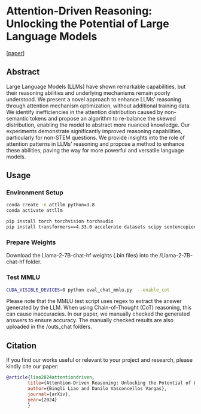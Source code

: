 # Attention-Driven Reasoning: Unlocking the Potential of Large Language Models 
[[paper](http://arxiv.org/abs/2403.14932)]

## Abstract
Large Language Models (LLMs) have shown remarkable capabilities, but their reasoning abilities and underlying mechanisms remain poorly understood. We present a novel approach to enhance LLMs’ reasoning through attention mechanism optimization, without additional training data. We identify inefficiencies in the attention distribution caused by non-semantic tokens and propose an algorithm to re-balance the skewed distribution, enabling the model to abstract more nuanced knowledge. Our experiments demonstrate significantly improved reasoning capabilities, particularly for non-STEM questions. We provide insights into the role of attention patterns in LLMs’ reasoning and propose a method to enhance these abilities, paving the way for more powerful and versatile language models.

## Usage

### Environment Setup

```bash
conda create -n attllm python=3.8
conda activate attllm

pip install torch torchvision torchaudio
pip install transformers==4.33.0 accelerate datasets scipy sentencepiece
```
### Prepare Weights
Download the Llama-2-7B-chat-hf weights (.bin files) into the /Llama-2-7B-chat-hf folder.

### Test MMLU

```bash
CUDA_VISIBLE_DEVICES=0 python eval_chat_mmlu.py  --enable_cot
```
Please note that the MMLU test script uses regex to extract the answer generated by the LLM. When using Chain-of-Thought (CoT) reasoning, this can cause inaccuracies. In our paper, we manually checked the generated answers to ensure accuracy. The manually checked results are also uploaded in the /outs_chat folders.

## Citation

If you find our works useful or relevant to your project and research, please kindly cite our paper:

```bibtex
@article{liao2024attentiondriven,
        title={Attention-Driven Reasoning: Unlocking the Potential of Large Language Models},
        author={Bingli Liao and Danilo Vasconcellos Vargas},
        journal={arXiv},
        year={2024}
        }
```